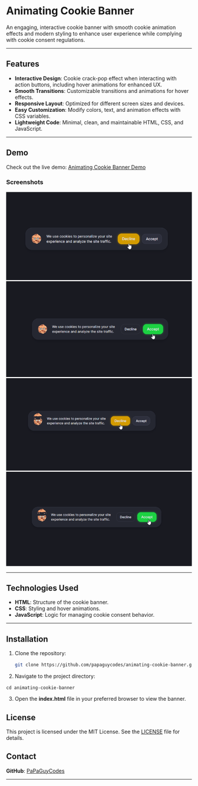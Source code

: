 # Animating Cookie Banner

An engaging, interactive cookie banner with smooth cookie animation effects and modern styling to enhance user experience while complying with cookie consent regulations.

---

## Features

- **Interactive Design**: Cookie crack-pop effect when interacting with action buttons, including hover animations for enhanced UX.
- **Smooth Transitions**: Customizable transitions and animations for hover effects.
- **Responsive Layout**: Optimized for different screen sizes and devices.
- **Easy Customization**: Modify colors, text, and animation effects with CSS variables.
- **Lightweight Code**: Minimal, clean, and maintainable HTML, CSS, and JavaScript.

---

## Demo

Check out the live demo: [Animating Cookie Banner Demo](https://vimeo.com/1037026829)

### Screenshots
![Preview 1](https://github.com/papaguycodes/animating-cookie-banner/blob/main/demo/cookie1.png)
![Preview 2](https://github.com/papaguycodes/animating-cookie-banner/blob/main/demo/cookie2.png)
![Preview 4](https://github.com/papaguycodes/animating-cookie-banner/blob/main/demo/cookie4.png)
![Preview 3](https://github.com/papaguycodes/animating-cookie-banner/blob/main/demo/cookie3.png)

---

## Technologies Used

- **HTML**: Structure of the cookie banner.
- **CSS**: Styling and hover animations.
- **JavaScript**: Logic for managing cookie consent behavior.

---

## Installation

1. Clone the repository:
   ```bash
   git clone https://github.com/papaguycodes/animating-cookie-banner.git

2. Navigate to the project directory:
 ```
cd animating-cookie-banner
```
 
3. Open the **index.html** file in your preferred browser to view the banner.


## License

This project is licensed under the MIT License. See the [LICENSE](LICENSE) file for details.

## Contact

**GitHub**: [PaPaGuyCodes](https://github.com/PaPaGuyCodes)   

---

